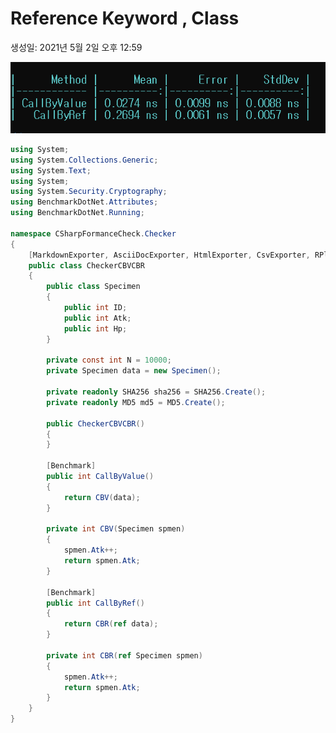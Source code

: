 # Reference Keyword , Class

생성일: 2021년 5월 2일 오후 12:59

![Reference%20Keyword%20,%20Class%20f1ef3b7953bd44b683d11d643a640529/Untitled.png](Reference%20Keyword%20,%20Class%20f1ef3b7953bd44b683d11d643a640529/Untitled.png)

```csharp
using System;
using System.Collections.Generic;
using System.Text;
using System;
using System.Security.Cryptography;
using BenchmarkDotNet.Attributes;
using BenchmarkDotNet.Running;

namespace CSharpFormanceCheck.Checker
{
    [MarkdownExporter, AsciiDocExporter, HtmlExporter, CsvExporter, RPlotExporter]
    public class CheckerCBVCBR
    {
        public class Specimen
        {
            public int ID;
            public int Atk;
            public int Hp;
        }

        private const int N = 10000;
        private Specimen data = new Specimen();

        private readonly SHA256 sha256 = SHA256.Create();
        private readonly MD5 md5 = MD5.Create();

        public CheckerCBVCBR()
        {
        }

        [Benchmark]
        public int CallByValue()
        {
            return CBV(data);
        }

        private int CBV(Specimen spmen)
        {
            spmen.Atk++;
            return spmen.Atk;
        }

        [Benchmark]
        public int CallByRef()
        {
            return CBR(ref data);
        }

        private int CBR(ref Specimen spmen)
        {
            spmen.Atk++;
            return spmen.Atk;
        }
    }
}
```
